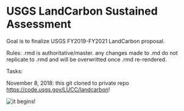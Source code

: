 # USGS LandCarbon Sustained Assessment

Goal is to finalize USGS FY2019-FY2021 LandCarbon proposal.

Rules: .rmd is authoritative/master. any changes made to .md do not replicate to .rmd and will be overwritted once .rmd re-rendered. 

Tasks:

November 8, 2018: this git cloned to private repo https://code.usgs.gov/LUCC/landcarbon! 

![it begins!](https://thm.seejh.com/thumbs/64.jpg)
